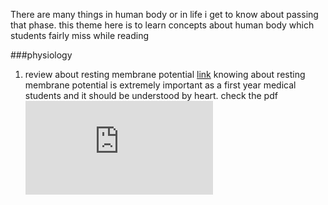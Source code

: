 There are many things in human body or in life i get to know about passing that phase. 
this theme here is to learn concepts about human body which students fairly miss while reading 

###physiology
1. review about resting membrane potential [link](https://doi.org/10.1152/advan.00029.2004) knowing about resting membrane potential is extremely important as a first year medical students and it should be understood by heart. check the pdf <embed src="https://aaekay.github.io/Resources/medical/data/rmp.pdf" type="application/pdf" />


